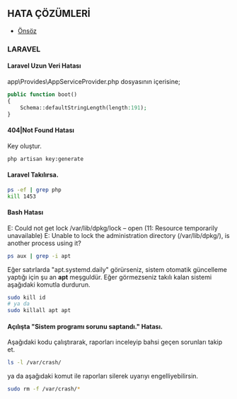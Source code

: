 ## HATA ÇÖZÜMLERİ

- [Önsöz](https://github.com/cicekhasan/DersNotlarim)


### LARAVEL

#### Laravel Uzun Veri Hatası

app\Provides\AppServiceProvider.php dosyasının içerisine;

```php
public function boot()
{
    Schema::defaultStringLength(length:191);
}
```

#### 404|Not Found Hatası

Key oluştur. 

```bash
php artisan key:generate
```

#### Laravel Takılırsa.

```bash
ps -ef | grep php
kill 1453
```

#### Bash Hatası

E: Could not get lock /var/lib/dpkg/lock – open (11: Resource temporarily unavailable)
E: Unable to lock the administration directory (/var/lib/dpkg/), is another process using it?

```bash
ps aux | grep -i apt
```
Eğer satırlarda "apt.systemd.daily" görürseniz, sistem otomatik güncelleme yaptığı için şu an **apt** meşguldür. Eğer görmezseniz takılı kalan sistemi aşağıdaki komutla durdurun.

```bash
sudo kill id
# ya da 
sudo killall apt apt
```

#### Açılışta "Sistem programı sorunu saptandı." Hatası. 

Aşağıdaki kodu çalıştırarak, raporları inceleyip bahsi geçen sorunları takip et.
```bash
ls -l /var/crash/
```

ya da aşağıdaki komut ile raporları silerek uyarıyı engelliyebilirsin.

```bash
sudo rm -f /var/crash/*
```
